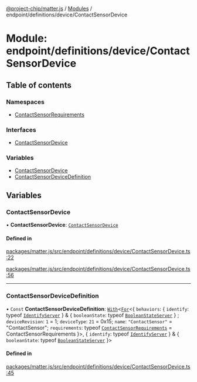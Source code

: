 [@project-chip/matter.js](../README.md) / [Modules](../modules.md) / endpoint/definitions/device/ContactSensorDevice

# Module: endpoint/definitions/device/ContactSensorDevice

## Table of contents

### Namespaces

- [ContactSensorRequirements](endpoint_definitions_device_ContactSensorDevice.ContactSensorRequirements.md)

### Interfaces

- [ContactSensorDevice](../interfaces/endpoint_definitions_device_ContactSensorDevice.ContactSensorDevice.md)

### Variables

- [ContactSensorDevice](endpoint_definitions_device_ContactSensorDevice.md#contactsensordevice)
- [ContactSensorDeviceDefinition](endpoint_definitions_device_ContactSensorDevice.md#contactsensordevicedefinition)

## Variables

### ContactSensorDevice

• **ContactSensorDevice**: [`ContactSensorDevice`](../interfaces/endpoint_definitions_device_ContactSensorDevice.ContactSensorDevice.md)

#### Defined in

[packages/matter.js/src/endpoint/definitions/device/ContactSensorDevice.ts:22](https://github.com/project-chip/matter.js/blob/c0d55745d5279e16fdfaa7d2c564daa31e19c627/packages/matter.js/src/endpoint/definitions/device/ContactSensorDevice.ts#L22)

[packages/matter.js/src/endpoint/definitions/device/ContactSensorDevice.ts:56](https://github.com/project-chip/matter.js/blob/c0d55745d5279e16fdfaa7d2c564daa31e19c627/packages/matter.js/src/endpoint/definitions/device/ContactSensorDevice.ts#L56)

___

### ContactSensorDeviceDefinition

• `Const` **ContactSensorDeviceDefinition**: [`With`](node_export._internal_.md#with)\<[`For`](behavior_cluster_export._internal_.EndpointType.md#for)\<\{ `behaviors`: \{ `identify`: typeof [`IdentifyServer`](behavior_definitions_identify_export.IdentifyServer.md)  } & \{ `booleanState`: typeof [`BooleanStateServer`](../classes/behavior_definitions_boolean_state_export.BooleanStateServer.md)  } ; `deviceRevision`: ``1`` = 1; `deviceType`: ``21`` = 0x15; `name`: ``"ContactSensor"`` = "ContactSensor"; `requirements`: typeof [`ContactSensorRequirements`](endpoint_definitions_device_ContactSensorDevice.ContactSensorRequirements.md) = ContactSensorRequirements }\>, \{ `identify`: typeof [`IdentifyServer`](behavior_definitions_identify_export.IdentifyServer.md)  } & \{ `booleanState`: typeof [`BooleanStateServer`](../classes/behavior_definitions_boolean_state_export.BooleanStateServer.md)  }\>

#### Defined in

[packages/matter.js/src/endpoint/definitions/device/ContactSensorDevice.ts:45](https://github.com/project-chip/matter.js/blob/c0d55745d5279e16fdfaa7d2c564daa31e19c627/packages/matter.js/src/endpoint/definitions/device/ContactSensorDevice.ts#L45)
